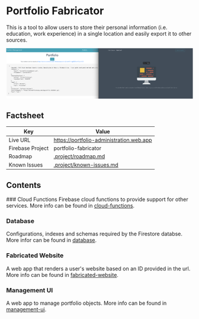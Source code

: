 # Portfolio Fabricator
This is a tool to allow users to store their personal information (i.e. education, work experience) in a single location and easily export it to other sources.

![preview](/.project/images/preview.png)

## Factsheet
| **Key**          | **Value**                                             |
|------------------|-------------------------------------------------------|
| Live URL         | https://portfolio-administration.web.app              |
| Firebase Project | portfolio-fabricator                                  |
| Roadmap          | [.project/roadmap.md](/.project/roadmap.md)           |
| Known Issues     | [.project/known-issues.md](/.project/known-issues.md) |

## Contents

### Cloud Functions
Firebase cloud functions to provide support for other services. More info can be found in [cloud-functions](/cloud-functions).

### Database
Configurations, indexes and schemas required by the Firestore databse. More infor can be found in [database](/database).

### Fabricated Website
A web app that renders a user's website based on an ID provided in the url. More info can be found in [fabricated-website](/fabricated-website).

### Management UI
A web app to manage portfolio objects. More info can be found in [management-ui](/management-ui).